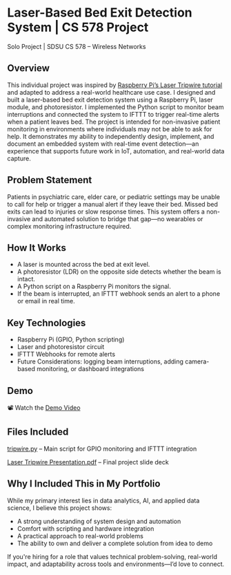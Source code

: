 # Laser-Based Bed Exit Detection System | CS 578 Project
Solo Project | SDSU CS 578 – Wireless Networks

## Overview
This individual project was inspired by [Raspberry Pi’s Laser Tripwire tutorial](https://projects.raspberrypi.org/en/projects/laser-tripwire) and adapted to address a real-world healthcare use case. I designed and built a laser-based bed exit detection system using a Raspberry Pi, laser module, and photoresistor. I implemented the Python script to monitor beam interruptions and connected the system to IFTTT to trigger real-time alerts when a patient leaves bed. The project is intended for non-invasive patient monitoring in environments where individuals may not be able to ask for help. It demonstrates my ability to independently design, implement, and document an embedded system with real-time event detection—an experience that supports future work in IoT, automation, and real-world data capture.

## Problem Statement
Patients in psychiatric care, elder care, or pediatric settings may be unable to call for help or trigger a manual alert if they leave their bed. Missed bed exits can lead to injuries or slow response times. This system offers a non-invasive and automated solution to bridge that gap—no wearables or complex monitoring infrastructure required.

## How It Works
- A laser is mounted across the bed at exit level.
- A photoresistor (LDR) on the opposite side detects whether the beam is intact.
- A Python script on a Raspberry Pi monitors the signal.
- If the beam is interrupted, an IFTTT webhook sends an alert to a phone or email in real time.

## Key Technologies
- Raspberry Pi (GPIO, Python scripting)
- Laser and photoresistor circuit
- IFTTT Webhooks for remote alerts
- Future Considerations: logging beam interruptions, adding camera-based monitoring, or dashboard integrations

## Demo
📽️ Watch the [Demo Video](https://www.youtube.com/watch?v=IfYAgOm_tNY)

## Files Included
[tripwire.py](https://github.com/TammyDahl/LaserTripwireSystem/blob/main/tripwire.py) – Main script for GPIO monitoring and IFTTT integration

[Laser Tripwire Presentation.pdf](https://github.com/TammyDahl/LaserTripwireSystem/blob/main/Laser%20Tripwire%20Presentation.pdf) – Final project slide deck

## Why I Included This in My Portfolio
While my primary interest lies in data analytics, AI, and applied data science, I believe this project shows:

- A strong understanding of system design and automation
- Comfort with scripting and hardware integration
- A practical approach to real-world problems
- The ability to own and deliver a complete solution from idea to demo

If you're hiring for a role that values technical problem-solving, real-world impact, and adaptability across tools and environments—I’d love to connect.
